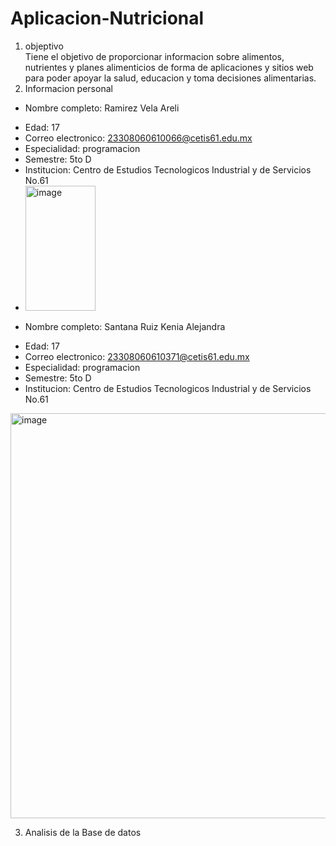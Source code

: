 # Aplicacion-Nutricional
1. objeptivo  
Tiene el objetivo  de proporcionar informacion sobre alimentos, nutrientes y planes alimenticios de forma de aplicaciones y sitios web para poder apoyar la salud, educacion y toma decisiones alimentarias.
2. Informacion personal

* Nombre completo:
 Ramirez Vela Areli
- Edad: 17
- Correo electronico: 23308060610066@cetis61.edu.mx
- Especialidad: programacion
- Semestre: 5to D
- Institucion: Centro de Estudios Tecnologicos Industrial y de Servicios No.61
- <img width="112" height="200" alt="image" src="https://github.com/user-attachments/assets/1dfcbef6-5ffa-49dd-9b56-7d6a5e62eddd" />



* Nombre completo: Santana Ruiz Kenia Alejandra
- Edad: 17
- Correo electronico: 23308060610371@cetis61.edu.mx
- Especialidad: programacion
- Semestre: 5to D
- Institucion: Centro de Estudios Tecnologicos Industrial y de Servicios No.61

<img width="1152" height="648" alt="image" src="https://github.com/user-attachments/assets/7b73624e-b2f7-4762-bfdf-70694df14e4f" />


3. Analisis de la Base de datos
